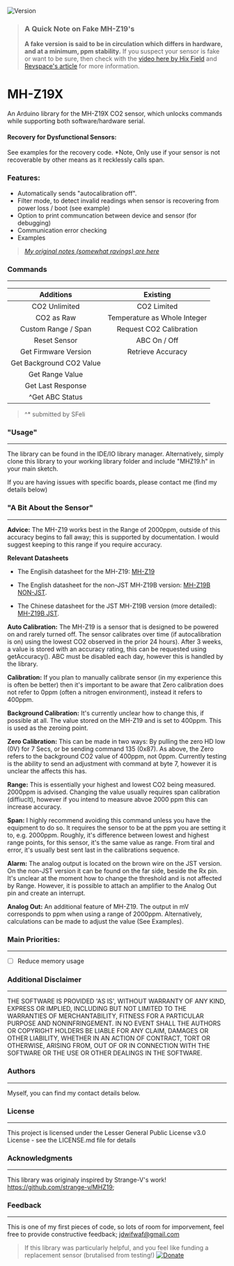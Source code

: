 ﻿![Version](https://img.shields.io/badge/Version-v2.0.1-red.svg)

>  ### A Quick Note on Fake MH-Z19's
>  **A fake version is said to be in circulation which differs in hardware, and at a minimum, ppm stability.**
>  If you suspect your sensor is fake or want to be sure, then check with the [video here by Hix Field](https://www.youtube.com/watch?v=5_QQe75-SZI&feature=youtu.be) and [Revspace's article](https://revspace.nl/MH-Z19B#Fake_MH-Z19B_.28black_PCB.29) for more information.

# MH-Z19X
An Arduino library for the MH-Z19X CO2 sensor, which unlocks commands while supporting both software/hardware serial.

#### Recovery for Dysfunctional Sensors:
See examples for the recovery code. *Note, Only use if your sensor is not recoverable by other means as it recklessly calls span.

### Features:
* Automatically sends "autocalibration off".
* Filter mode, to detect invalid readings when sensor is recovering from power loss / boot (see example)
* Option to print communcation between device and sensor (for debugging)
* Communication error checking
* Examples

>*[My original notes (somewhat ravings) are here](https://docs.google.com/spreadsheets/d/1hSbtUwD5b78hpo37Z1yIxQ3oiaQXUNfCuivmhBwS0-E/edit?usp=sharing)*

### Commands
---

|             Additions               |            Existing           |
|              :---:                  |              :---:            |
| CO2 Unlimited                       | CO2 Limited                   | 
| CO2 as Raw                          | Temperature as Whole Integer  | 
| Custom Range / Span                 | Request CO2 Calibration       | 
| Reset Sensor                        | ABC On / Off                  |
| Get Firmware Version                |    Retrieve Accuracy          |     
| Get Background CO2 Value            |                               |
| Get Range Value                     |                               |
| Get Last Response                   |                               |
| ^Get ABC Status                     |                               |
>^* submitted by SFeli

### "Usage"
---

The library can be found in the IDE/IO library manager. Alternatively, simply clone this library to your working library folder and include "MHZ19.h" in your main sketch.

If you are having issues with specific boards, please contact me (find my details below)

### "A Bit About the Sensor"
---
**Advice:** The MH-Z19 works best in the Range of 2000ppm, outside of this accuracy begins to fall away; this is supported by documentation. I would suggest keeping to this range if you require accuracy.

**Relevant Datasheets**

* The Englisih datasheet for the MH-Z19: [MH-Z19](https://www.winsen-sensor.com/d/files/PDF/Infrared%20Gas%20Sensor/NDIR%20CO2%20SENSOR/MH-Z19%20CO2%20Ver1.0.pdf)

* The English datasheet for the non-JST MH-Z19B version: [MH-Z19B NON-JST](https://www.winsen-sensor.com/d/files/infrared-gas-sensor/mh-z19b-co2-ver1_0.pdf). 

* The Chinese datasheet for the JST MH-Z19B version (more detailed): [MH-Z19B JST](https://datasheet.lcsc.com/szlcsc/1901021600_Zhengzhou-Winsen-Elec-Tech-MH-Z19_C242514.pdf).

**Auto Calibration:** 
The MH-Z19 is a sensor that is designed to be powered on and rarely turned off. The sensor calibrates over time (if autocalibration is on) using the lowest CO2 observed in the prior 24 hours). After 3 weeks, a value is stored with an accuracy rating, this can be requested using getAccuracy(). ABC must be disabled each day, however this is handled by the library.

**Calibration:**
If you plan to manually calibrate sensor (in my experience this is often be better) then it's important to be aware that Zero calibration does not refer to 0ppm (often a nitrogen environment), instead it refers to 400ppm.

**Background Calibration:** It's currently unclear how to change  this, if possible at all. The value stored on the MH-Z19 and is set to 400ppm. This is used as the zeroing point.

**Zero Calibration:** This can be made in two ways: By pulling the zero HD low (0V) for 7 Secs, or be sending command 135 (0x87). As above, the Zero refers to the background CO2 value of 400ppm, not 0ppm. Currently testing is the ability to send an adjustment with command at byte 7, however it is unclear the affects this has.

**Range:** This is essentially your highest and lowest CO2 being measured. 2000ppm is advised. Changing the value usually requires span calibration (diffiuclt), however if you intend to measure abvoe 2000 ppm this can increase accuracy.

**Span:** I highly recommend avoiding this command unless you have the equipment to do so. It requires the sensor to be at the ppm you are setting it to, e.g. 2000ppm. Roughly, it's difference between lowest and highest range points, for this sensor, it's the same value as range. From tiral and error, it's usually best sent last in the calibrations sequence.

**Alarm:** The analog output is located on the brown wire on the JST version. On the non-JST version it can be found on the far side, beside the Rx pin. It's unclear at the moment how to change the threshold and is not affected by Range. However, it is possible to attach an amplifier to the Analog Out pin and create an interrupt.

**Analog Out:** An additional feature of MH-Z19. The output in mV corresponds to ppm when using a range of 2000ppm. Alternatively, calculations can be made to adjust the value (See Examples).

### Main Priorities:
---
- [ ] Reduce memory usage

### Additional Disclaimer
---
THE SOFTWARE IS PROVIDED 'AS IS', WITHOUT WARRANTY OF ANY KIND, EXPRESS OR IMPLIED, INCLUDING BUT NOT LIMITED TO THE WARRANTIES OF MERCHANTABILITY, FITNESS FOR A PARTICULAR PURPOSE AND NONINFRINGEMENT. IN NO EVENT SHALL THE AUTHORS OR COPYRIGHT HOLDERS BE LIABLE FOR ANY CLAIM, DAMAGES OR OTHER LIABILITY, WHETHER IN AN ACTION OF CONTRACT, TORT OR OTHERWISE, ARISING FROM, OUT OF OR IN CONNECTION WITH THE SOFTWARE OR THE USE OR OTHER DEALINGS IN THE SOFTWARE.

### Authors
---
Myself, you can find my contact details below.

### License
---
This project is licensed under the Lesser General Public License v3.0 License - see the LICENSE.md file for details

### Acknowledgments
----
This library was originaly inspired by Strange-V's work! https://github.com/strange-v/MHZ19;

### Feedback
---
This is one of my first pieces of code, so lots of room for imporvement, feel free to provide constructive feedback; jdwifwaf@gmail.com


>If this library was particularly helpful, and you feel like funding a replacement sensor (brutalised from testing!) [![Donate](https://img.shields.io/badge/Donate-PayPal-blue.svg?style=flat-square&logo=appveyor)](https://www.paypal.com/cgi-bin/webscr?cmd=_s-xclick&hosted_button_id=9MJYH22A92LWG&source=url)
